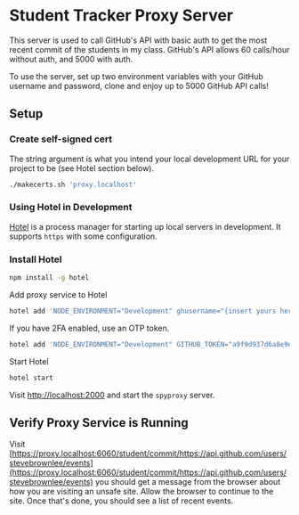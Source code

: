 # Student Tracker Proxy Server

This server is used to call GitHub's API with basic auth to get the most recent commit of the students in my class. GitHub's API allows 60 calls/hour without auth, and 5000 with auth.

To use the server, set up two environment variables with your GitHub username and password, clone and enjoy up to 5000 GitHub API calls!

## Setup

### Create self-signed cert

The string argument is what you intend your local development URL for your project to be (see Hotel section below).

```sh
./makecerts.sh 'proxy.localhost'
```

### Using Hotel in Development

[Hotel](https://github.com/typicode/hotel) is a process manager for starting up local servers in development. It supports `https` with some configuration.

### Install Hotel

```sh
npm install -g hotel
```

Add proxy service to Hotel

```sh
hotel add 'NODE_ENVIRONMENT="Development" ghusername="{insert yours here}" ghpassword="{insert yours here}" node server.js' -o spyproxy.log --name spyproxy --port 6060
```

If you have 2FA enabled, use an OTP token.

```sh
hotel add 'NODE_ENVIRONMENT="Development" GITHUB_TOKEN="a9f9d937d6a8e9e9d5a8c96c"  node server.js' -o spyproxy.log --name spyproxy --port 6060
```

Start Hotel

```sh
hotel start
```

Visit [http://localhost:2000](http://localhost:2000) and start the `spyproxy` server.

## Verify Proxy Service is Running

Visit [https://proxy.localhost:6060/student/commit/https://api.github.com/users/stevebrownlee/events](https://proxy.localhost:6060/student/commit/https://api.github.com/users/stevebrownlee/events) you should get a message from the browser about how you are visiting an unsafe site. Allow the browser to continue to the site. Once that's done, you should see a list of recent events.